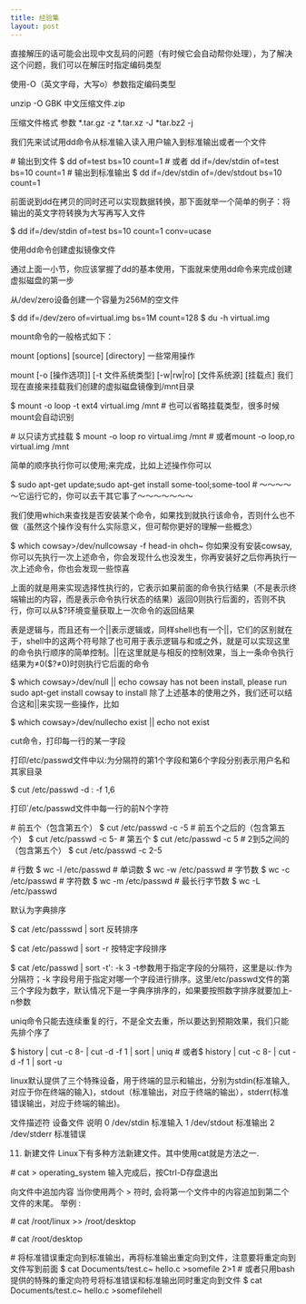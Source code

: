 ```yaml
---
title: 经验集
layout: post
---
```

直接解压的话可能会出现中文乱码的问题（有时候它会自动帮你处理），为了解决这个问题，我们可以在解压时指定编码类型

使用-O（英文字母，大写o）参数指定编码类型

unzip -O GBK 中文压缩文件.zip

压缩文件格式 参数 
*.tar.gz -z 
*.tar.xz -J 
*tar.bz2 -j

我们先来试试用dd命令从标准输入读入用户输入到标准输出或者一个文件

\# 输出到文件 
$ dd of=test bs=10 count=1 # 或者 dd if=/dev/stdin of=test bs=10 count=1
\# 输出到标准输出 
$ dd if=/dev/stdin of=/dev/stdout bs=10 count=1

前面说到dd在拷贝的同时还可以实现数据转换，那下面就举一个简单的例子：将输出的英文字符转换为大写再写入文件

$ dd if=/dev/stdin of=test bs=10 count=1 conv=ucase

使用dd命令创建虚拟镜像文件

通过上面一小节，你应该掌握了dd的基本使用，下面就来使用dd命令来完成创建虚拟磁盘的第一步

从/dev/zero设备创建一个容量为256M的空文件

$ dd if=/dev/zero of=virtual.img bs=1M count=128
$ du -h virtual.img

mount命令的一般格式如下：

mount \[options\] \[source\] [directory]
一些常用操作

mount \[-o [操作选项]\] \[-t 文件系统类型\] \[-w|rw|ro\] \[文件系统源\] [挂载点]
我们现在直接来挂载我们创建的虚拟磁盘镜像到/mnt目录

$ mount -o loop -t ext4 virtual.img /mnt
\# 也可以省略挂载类型，很多时候mount会自动识别

\# 以只读方式挂载
$ mount -o loop ro virtual.img /mnt
\# 或者mount -o loop,ro virtual.img /mnt

简单的顺序执行你可以使用;来完成，比如上述操作你可以

$ sudo apt-get update;sudo apt-get install some-tool;some-tool
\# ～～～～～它运行它的，你可以去干其它事了～～～～～～～

我们使用which来查找是否安装某个命令，如果找到就执行该命令，否则什么也不做（虽然这个操作没有什么实际意义，但可帮你更好的理解一些概念）

$ which cowsay>/dev/nullcowsay -f head-in ohch~ 
你如果没有安装cowsay,你可以先执行一次上述命令，你会发现什么也没发生，你再安装好之后你再执行一次上述命令，你也会发现一些惊喜

上面的就是用来实现选择性执行的，它表示如果前面的命令执行结果（不是表示终端输出的内容，而是表示命令执行状态的结果）返回0则执行后面的，否则不执行，你可以从$?环境变量获取上一次命令的返回结果

表是逻辑与，而且还有一个||表示逻辑或，同样shell也有一个||，它们的区别就在于，shell中的这两个符号除了也可用于表示逻辑与和或之外，就是可以实现这里的命令执行顺序的简单控制。||在这里就是与相反的控制效果，当上一条命令执行结果为≠0($?≠0)时则执行它后面的命令

$ which cowsay>/dev/null || echo cowsay has not been install, please run sudo apt-get install cowsay to install
除了上述基本的使用之外，我们还可以结合这和||来实现一些操作，比如

$ which cowsay>/dev/nullecho exist || echo not exist

cut命令，打印每一行的某一字段

打印/etc/passwd文件中以:为分隔符的第1个字段和第6个字段分别表示用户名和其家目录

$ cut /etc/passwd -d : -f 1,6

打印\`/etc/passwd文件中每一行的前N个字符

\# 前五个（包含第五个）
$ cut /etc/passwd -c -5
\# 前五个之后的（包含第五个）
$ cut /etc/passwd -c 5-
\# 第五个
$ cut /etc/passwd -c 5
\# 2到5之间的（包含第五个）
$ cut /etc/passwd -c 2-5

\# 行数
$ wc -l /etc/passwd
\# 单词数
$ wc -w /etc/passwd
\# 字节数
$ wc -c /etc/passwd
\# 字符数
$ wc -m /etc/passwd
\# 最长行字节数
$ wc -L /etc/passwd

默认为字典排序

$ cat /etc/passswd | sort
反转排序

$ cat /etc/passwd | sort -r
按特定字段排序

$ cat /etc/passwd | sort -t': -k 3
-t参数用于指定字段的分隔符，这里是以:作为分隔符；-k 字段号用于指定对哪一个字段进行排序。这里/etc/passwd文件的第三个字段为数字，默认情况下是一字典序排序的，如果要按照数字排序就要加上-n参数

uniq命令只能去连续重复的行，不是全文去重，所以要达到预期效果，我们只能先排个序了

$ history | cut -c 8- | cut -d -f 1 | sort | uniq
\# 或者$ history | cut -c 8- | cut -d -f 1 | sort -u

linux默认提供了三个特殊设备，用于终端的显示和输出，分别为stdin(标准输入,对应于你在终端的输入)，stdout（标准输出，对应于终端的输出），stderr(标准错误输出，对应于终端的输出)。

文件描述符 设备文件 说明
0 /dev/stdin 标准输入
1 /dev/stdout 标准输出
2 /dev/stderr 标准错误

11. 新建文件
Linux下有多种方法新建文件。其中使用cat就是方法之一.

\# cat > operating_system 输入完成后，按Ctrl-D存盘退出

向文件中追加内容
当你使用两个 > 符时, 会将第一个文件中的内容追加到第二个文件的末尾。 举例 :

\# cat /root/linux >> /root/desktop

\# cat /root/desktop

\# 将标准错误重定向到标准输出，再将标准输出重定向到文件，注意要将重定向到文件写到前面
$ cat Documents/test.c\~ hello.c >somefile 2>1
\# 或者只用bash提供的特殊的重定向符号将标准错误和标准输出同时重定向到文件
$ cat Documents/test.c\~ hello.c >somefilehell
